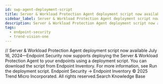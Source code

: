 ```yaml
---
id: swp-agent-deployment-script
title: Server & Workload Protection Agent deployment script now available
sidebar_label: Server & Workload Protection Agent deployment script now available
description: Server & Workload Protection Agent deployment script now available
tags:
  - endpoint-security
  - trend-vision-one
---
```


/*<![CDATA[*/ $('#title').html($('meta[name=map-description]').attr('content')); /*]]>*/ Server & Workload Protection Agent deployment script now available July 16, 2024—Endpoint Security now supports deploying the Server & Workload Protection Agent to your endpoints using a deployment script. You can download the script from Endpoint Inventory. For more information, see Run the deployment script. Endpoint Security → Endpoint Inventory © 2025 Trend Micro Incorporated. All rights reserved.Search Knowledge Base